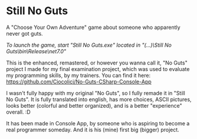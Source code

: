 # Still No Guts
A "Choose Your Own Adventure" game about someone who apparently never got guts.

*To launch the game, start "Still No Guts.exe" located in "(...)\Still No Guts\bin\Release\net7.0"*

This is the enhanced, remastered, or however you wanna call it, "No Guts" project I made for my final examination project, which was used to evaluate my programming skills, by my trainers.
You can find it here: https://github.com/Ciocolici/No-Guts-CSharp-Console-App

I wasn't fully happy with my original "No Guts", so I fully remade it in "Still No Guts". It is fully translated into english, has more choices, ASCII pictures, looks better (colorful and better organized), and is a better "experience" overall. :D

It has been made in Console App, by someone who is aspiring to become a real programmer someday. And it is his (mine) first big (bigger) project.
